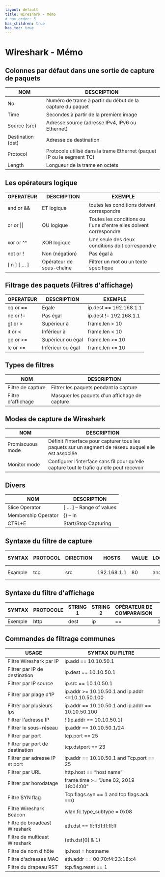 ```yaml
---
layout: default
title: Wireshark - Mémo
# nav_order: 5
has_children: true
has_toc: true
---
```


# Wireshark - Mémo

## Colonnes par défaut dans une sortie de capture de paquets

| NOM               | DESCRIPTION                                                           |
| ----------------- | --------------------------------------------------------------------- |
| No.               | Numéro de trame à partir du début de la capture du paquet             |
| Time              | Secondes à partir de la première image                                |
| Source (src)      | Adresse source (adresse IPv4, IPv6 ou Ethernet)                       |
| Destination (dst) | Adresse de destination                                                |
| Protocol          | Protocole utilisé dans la trame Ethernet (paquet IP ou le segment TC) |
| Length            | Longueur de la trame en octets                                        |

## Les opérateurs logique

| OPERATEUR   | DESCRIPTION              | EXEMPLE                                                           |
| ----------- | ------------------------ | ----------------------------------------------------------------- |
| and or &&   | ET logique               | toutes les conditions doivent correspondre                        |
| or or \|\|  | OU logique               | Toutes les conditions ou l'une d'entre elles doivent correspondre |
| xor or ^^   | XOR logique              | Une seule des deux conditions doit correspondre                   |
| not or !    | Non (négation)           | Pas égal à                                                        |
| [ n ] [ … ] | Opérateur de sous-chaîne | Filtrer un mot ou un texte spécifique                             |

## Filtrage des paquets (Filtres d'affichage)

| OPERATEUR | DESCRIPTION       | EXEMPLE                |
| --------- | ----------------- | ---------------------- |
| eq or ==  | Egale             | ip.dest == 192.168.1.1 |
| ne or !=  | Pas égal          | ip.dest != 192.168.1.1 |
| gt or >   | Supérieur à       | frame.len > 10         |
| it or <   | Inférieur à       | frame.len < 10         |
| ge or >=  | Supérieur ou égal | frame.len >= 10        |
| le or <=  | Inférieur ou égal | frame.len <= 10        |

## Types de filtres

| NOM                | DESCRIPTION                                   |
| ------------------ | --------------------------------------------- |
| Filtre de capture  | Filtrer les paquets pendant la capture        |
| Filtre d'affichage | Masquer les paquets d'un affichage de capture |

## Modes de capture de Wireshark

| NOM              | DESCRIPTION                                                                                          |
| ---------------- | ---------------------------------------------------------------------------------------------------- |
| Promiscuous mode | Définit l'interface pour capturer tous les paquets sur un segment de réseau auquel elle est associée |
| Monitor mode     | Configurer l'interface sans fil pour qu'elle capture tout le trafic qu'elle peut recevoir            |

## Divers

| NOM                 | DESCRIPTION             |
| ------------------- | ----------------------- |
| Slice Operator      | [ … ] – Range of values |
| Membership Operator | {} – In                 |
| CTRL+E              | Start/Stop Capturing    |

## Syntaxe du filtre de capture

| SYNTAX  | PROTOCOL | DIRECTION | HOSTS       | VALUE | LOGICAL | OPERATOR EXPRESSIONS |
| ------- | -------- | --------- | ----------- | ----- | ------- | -------------------- |
| Example | tcp      | src       | 192.168.1.1 | 80    | and     | tcp dst 202.164.30.1 |

## Syntaxe du filtre d'affichage

| SYNTAX  | PROTOCOLE | STRING 1 | STRING 2 | OPÉRATEUR DE COMPARAISON | VALEUR      | OPÉRATEUR LOGIQUE | EXPRESSIONS |
| ------- | --------- | -------- | -------- | ------------------------ | ----------- | ----------------- | ----------- |
| Exemple | http      | dest     | ip       | ==                       | 192.168.1.1 | and               | tcp port    |

## Commandes de filtrage communes

| USAGE                           | SYNTAX DU FILTRE                                  |
| ------------------------------- | ------------------------------------------------- |
| Filtre Wireshark par IP         | ip.add == 10.10.50.1                              |
| Filtrer par IP de destination   | ip.dest == 10.10.50.1                             |
| Filtrer par IP source           | ip.src == 10.10.50.1                              |
| Filtrer par plage d'IP          | ip.addr >= 10.10.50.1 and ip.addr <=10.10.50.100  |
| Filtrer par plusieurs Ips       | ip.addr == 10.10.50.1 and ip.addr == 10.10.50.100 |
| Filtrer l'adresse IP            | ! (ip.addr == 10.10.50.1)                         |
| Filtrer le sous-réseau          | ip.addr == 10.10.50.1/24                          |
| Filtrer par port                | tcp.port == 25                                    |
| Filtrer par port de destination | tcp.dstport == 23                                 |
| Filtrer par adresse IP et port  | ip.addr == 10.10.50.1 and Tcp.port == 25          |
| Filtrer par URL                 | http.host == “host name”                          |
| Filtrer par horodatage          | frame.time >= “June 02, 2019 18:04:00”            |
| Filtre SYN flag                 | Tcp.flags.syn == 1 and tcp.flags.ack ==0          |
| Filtre Wireshark Beacon         | wlan.fc.type_subtype = 0x08                       |
| Filtre de broadcast Wireshark   | eth.dst == ff:ff:ff:ff:ff:ff                      |
| Filtre de multicast Wireshark   | (eth.dst[0] & 1)                                  |
| Filtre de nom d'hôte            | ip.host = hostname                                |
| Filtre d'adresses MAC           | eth.addr == 00:70:f4:23:18:c4                     |
| Filtre du drapeau RST           | tcp.flag.reset == 1                               |
